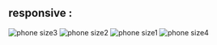 responsive : 
------------------------------------------------------------------


![phone size3](https://github.com/terrielama/first_site_pv_OliS/assets/60408333/7965fc02-8147-4ecb-910e-18adae1e48e6)
![phone size2](https://github.com/terrielama/first_site_pv_OliS/assets/60408333/47377b44-4f15-4503-be24-34f78d6e09f5)
![phone size1](https://github.com/terrielama/first_site_pv_OliS/assets/60408333/7e8f2f74-22f3-42af-864c-d43f68dbfdff)
![phone size4](https://github.com/terrielama/first_site_pv_OliS/assets/60408333/d29260e3-86a6-4fb4-b8d8-6bf5a74a37fb)
